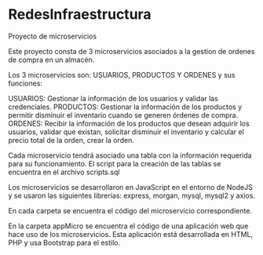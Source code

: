 # RedesInfraestructura
Proyecto de microservicios

Este proyecto consta de 3 microservicios asociados a la gestion de ordenes de compra en un almacén.

Los 3 microservicios son: USUARIOS, PRODUCTOS Y ORDENES y sus funciones:

USUARIOS: Gestionar la información de los usuarios y validar las credenciales.
PRODUCTOS: Gestionar la información de los productos y permitir disminuir el inventario cuando se generen órdenes de compra.
ORDENES: Recibir la información de los productos que desean adquirir los usuarios, validar que existan, solicitar disminuir el inventario y calcular el precio total de la orden, crear la orden. 

Cada microservicio tendrá asociado una tabla con la información requerida para su funcionamiento. 
El script para la creación de las tablas se encuentra en el archivo scripts.sql

Los microservicios se desarrollaron en JavaScript en el entorno de NodeJS y se usaron las siguientes librerías: express, morgan, mysql, mysql2 y axios.

En cada carpeta se encuentra el código del microservicio correspondiente.

En la carpeta appMicro se encuentra el código de una aplicación web que hace uso de los microservicios. Esta aplicación está desarrollada en HTML, PHP y usa Bootstrap para el estilo.
